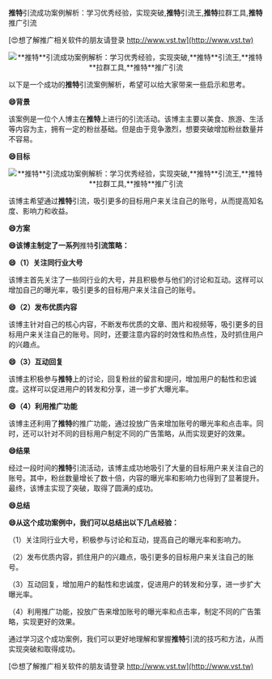 **推特**引流成功案例解析：学习优秀经验，实现突破,**推特**引流王,**推特**拉群工具,**推特**推广引流

[😍想了解推广相关软件的朋友请登录 http://www.vst.tw](http://www.vst.tw)

 <center><img src="https://vst.tw/MP4/tuiguang/png/4.png" alt="**推特**引流成功案例解析：学习优秀经验，实现突破,**推特**引流王,**推特**拉群工具,**推特**推广引流"></center>

以下是一个成功的**推特**引流案例解析，希望可以给大家带来一些启示和思考。

**😄背景**

该案例是一位个人博主在**推特**上进行的引流活动。该博主主要以美食、旅游、生活等内容为主，拥有一定的粉丝基础。但是由于竞争激烈，想要突破增加粉丝数量并不容易。

**😄目标**

 <center><img src="https://vst.tw/MP4/tuiguang/png/6.png" alt="**推特**引流成功案例解析：学习优秀经验，实现突破,**推特**引流王,**推特**拉群工具,**推特**推广引流"></center>

该博主希望通过**推特**引流，吸引更多的目标用户来关注自己的账号，从而提高知名度、影响力和收益。

**😄方案**

**😄该博主制定了一系列**推特**引流策略：**

**😄（1）关注同行业大号**

该博主首先关注了一些同行业的大号，并且积极参与他们的讨论和互动。这样可以增加自己的曝光率，吸引更多的目标用户来关注自己的账号。

**😄（2）发布优质内容**

该博主针对自己的核心内容，不断发布优质的文章、图片和视频等，吸引更多的目标用户来关注自己的账号。同时，还要注意内容的时效性和热点性，及时抓住用户的兴趣点。

**😄（3）互动回复**

该博主积极参与**推特**上的讨论，回复粉丝的留言和提问，增加用户的黏性和忠诚度。这样可以促进用户的转发和分享，进一步扩大曝光率。

**😄（4）利用推广功能**

该博主还利用了**推特**的推广功能，通过投放广告来增加账号的曝光率和点击率。同时，还可以针对不同的目标用户制定不同的广告策略，从而实现更好的效果。

**😄结果**

经过一段时间的**推特**引流活动，该博主成功地吸引了大量的目标用户来关注自己的账号。其中，粉丝数量增长了数十倍，内容的曝光率和影响力也得到了显著提升。最终，该博主实现了突破，取得了圆满的成功。

**😄总结**

**😄从这个成功案例中，我们可以总结出以下几点经验：**

（1）关注同行业大号，积极参与讨论和互动，提高自己的曝光率和影响力。

（2）发布优质内容，抓住用户的兴趣点，吸引更多的目标用户来关注自己的账号。

（3）互动回复，增加用户的黏性和忠诚度，促进用户的转发和分享，进一步扩大曝光率。

（4）利用推广功能，投放广告来增加账号的曝光率和点击率，制定不同的广告策略，实现更好的效果。

通过学习这个成功案例，我们可以更好地理解和掌握**推特**引流的技巧和方法，从而实现突破和取得成功。

[😍想了解推广相关软件的朋友请登录 http://www.vst.tw](http://www.vst.tw)



